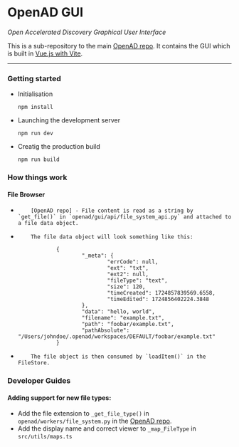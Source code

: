 # OpenAD GUI

_Open Accelerated Discovery Graphical User Interface_

This is a sub-repository to the main [OpenAD repo]. It contains the GUI which is built in [Vue.js with Vite](readme/vue-vite.md).

---

### Getting started

-   Initialisation

        npm install

-   Launching the development server

        npm run dev

-   Creatig the production build

        npm run build

### How things work

#### File Browser

-         [OpenAD repo] - File content is read as a string by `get_file()` in `openad/gui/api/file_system_api.py` and attached to a file data object.
-         The file data object will look something like this:

                  {
                          "_meta": {
                                  "errCode": null,
                                  "ext": "txt",
                                  "ext2": null,
                                  "fileType": "text",
                                  "size": 120,
                                  "timeCreated": 1724857839569.6558,
                                  "timeEdited": 1724856402224.3848
                          },
                          "data": "hello, world",
                          "filename": "example.txt",
                          "path": "foobar/example.txt",
                          "pathAbsolute": "/Users/johndoe/.openad/workspaces/DEFAULT/foobar/example.txt"
                  }

-         The file object is then consumed by `loadItem()` in the FileStore.

### Developer Guides

#### Adding support for new file types:

-   Add the file extension to `_get_file_type()` in `openad/workers/file_system.py` in the [OpenAD repo].
-   Add the display name and correct viewer to `_map_FileType` in `src/utils/maps.ts`

[OpenAD repo]: https://github.com/acceleratedscience/open-ad-toolkit
